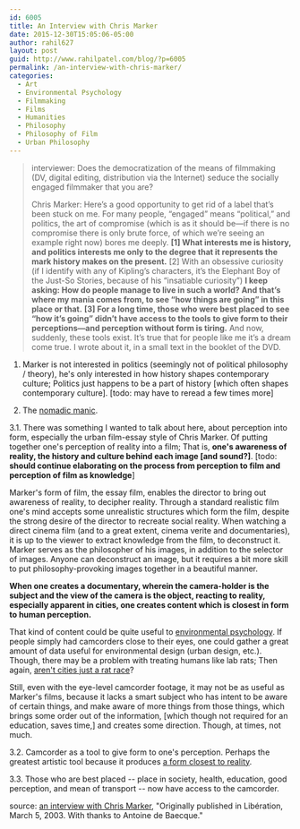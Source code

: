 ```yaml
---
id: 6005
title: An Interview with Chris Marker
date: 2015-12-30T15:05:06-05:00
author: rahil627
layout: post
guid: http://www.rahilpatel.com/blog/?p=6005
permalink: /an-interview-with-chris-marker/
categories:
  - Art
  - Environmental Psychology
  - Filmmaking
  - Films
  - Humanities
  - Philosophy
  - Philosophy of Film
  - Urban Philosophy
---
```

<blockquote>interviewer: Does the democratization of the means of filmmaking (DV, digital editing, distribution via the Internet) seduce the socially engaged filmmaker that you are?

Chris Marker: Here’s a good opportunity to get rid of a label that’s been stuck on me. For many people, “engaged” means “political,” and politics, the art of compromise (which is as it should be—if there is no compromise there is only brute force, of which we’re seeing an example right now) bores me deeply. <strong> [1] What interests me is history, and politics interests me only to the degree that it represents the mark history makes on the present.</strong> [2] With an obsessive curiosity (if I identify with any of Kipling’s characters, it’s the Elephant Boy of the Just-So Stories, because of his “insatiable curiosity”) <strong> I keep asking: How do people manage to live in such a world? And that’s where my mania comes from, to see “how things are going” in this place or that.</strong> <strong> [3] For a long time, those who were best placed to see “how it’s going” didn’t have access to the tools to give form to their perceptions—and perception without form is tiring.</strong> And now, suddenly, these tools exist. It’s true that for people like me it’s a dream come true. I wrote about it, in a small text in the booklet of the DVD.</blockquote>

1. Marker is not interested in politics (seemingly not of political philosophy / theory), he's only interested in how history shapes contemporary culture; Politics just happens to be a part of history [which often shapes contemporary culture]. [todo: may have to reread a few times more]

2. The <a href="http://www.rahilpatel.com/blog/hypomania">nomadic manic</a>.

3.1. There was something I wanted to talk about here, about perception into form, especially the urban film-essay style of Chris Marker. Of putting together one's perception of reality into a film; That is, <strong>one's awareness of reality, the history and culture behind each image [and sound?]</strong>. [todo: <strong>should continue elaborating on the process from perception to film and perception of film as knowledge</strong>]

Marker's form of film, the essay film, enables the director to bring out awareness of reality, to decipher reality. Through a standard realistic film one's mind accepts some unrealistic structures which form the film, despite the strong desire of the director to recreate social reality. When watching a direct cinema film (and to a great extent, cinema verite and documentaries), it is up to the viewer to extract knowledge from the film, to deconstruct it. Marker serves as the philosopher of his images, in addition to the selector of images. Anyone can deconstruct an image, but it requires a bit more skill to put philosophy-provoking images together in a beautiful manner.

<strong>When one creates a documentary, wherein the camera-holder is the subject and the view of the camera is the object, reacting to reality, especially apparent in cities, one creates content which is closest in form to human perception.</strong>

That kind of content could be quite useful to <a href="http://www.rahilpatel.com/blog/the-metropolis-and-mental-life">environmental psychology</a>. If people simply had camcorders close to their eyes, one could gather a great amount of data useful for environmental design (urban design, etc.). Though, there may be a problem with treating humans like lab rats; Then again, <a href="http://www.rahilpatel.com/blog/silicon-valley-and-capitalism">aren't cities just a rat race</a>?

Still, even with the eye-level camcorder footage, it may not be as useful as Marker's films, because it lacks a smart subject who has intent to be aware of certain things, and make aware of more things from those things, which brings some order out of the information, [which though not required for an education, saves time,] and creates some direction. Though, at times, not much.

3.2. Camcorder as a tool to give form to one's perception. Perhaps the greatest artistic tool because it produces <a href="http://www.rahilpatel.com/blog/information-media-and-education">a form closest to reality</a>.

3.3. Those who are best placed --  place in society, health, education, good perception, and mean of transport -- now have access to the camcorder.

source:
<a href="http://www.filmcomment.com/article/marker-direct-an-interview-with-chris-marker/">an interview with Chris Marker</a>, "Originally published in Libération, March 5, 2003. With thanks to Antoine de Baecque."